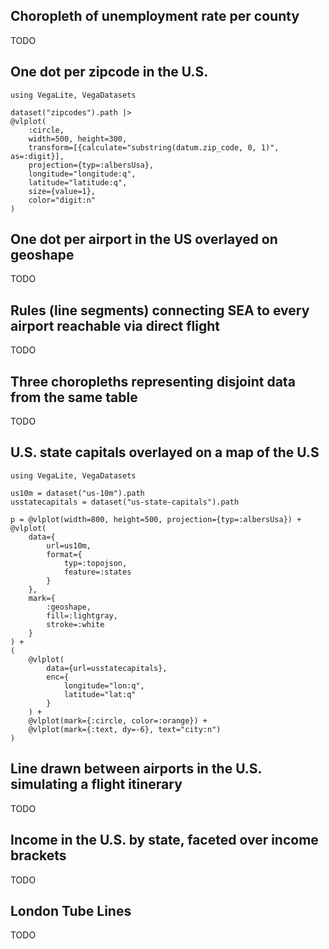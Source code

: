 ## Choropleth of unemployment rate per county

TODO

## One dot per zipcode in the U.S.

```@example
using VegaLite, VegaDatasets

dataset("zipcodes").path |>
@vlplot(
    :circle,
    width=500, height=300,
    transform=[{calculate="substring(datum.zip_code, 0, 1)", as=:digit}],
    projection={typ=:albersUsa},
    longitude="longitude:q",
    latitude="latitude:q",
    size={value=1},
    color="digit:n"
)
```

## One dot per airport in the US overlayed on geoshape

TODO

## Rules (line segments) connecting SEA to every airport reachable via direct flight

TODO

## Three choropleths representing disjoint data from the same table

TODO

## U.S. state capitals overlayed on a map of the U.S

```@example
using VegaLite, VegaDatasets

us10m = dataset("us-10m").path
usstatecapitals = dataset("us-state-capitals").path

p = @vlplot(width=800, height=500, projection={typ=:albersUsa}) +
@vlplot(
    data={
        url=us10m,
        format={
            typ=:topojson,
            feature=:states
        }
    },
    mark={
        :geoshape,
        fill=:lightgray,
        stroke=:white
    }
) +
(
    @vlplot(
        data={url=usstatecapitals},
        enc={
            longitude="lon:q",
            latitude="lat:q"
        }
    ) +
    @vlplot(mark={:circle, color=:orange}) +
    @vlplot(mark={:text, dy=-6}, text="city:n")
)
```

## Line drawn between airports in the U.S. simulating a flight itinerary

TODO

## Income in the U.S. by state, faceted over income brackets

TODO

## London Tube Lines

TODO
